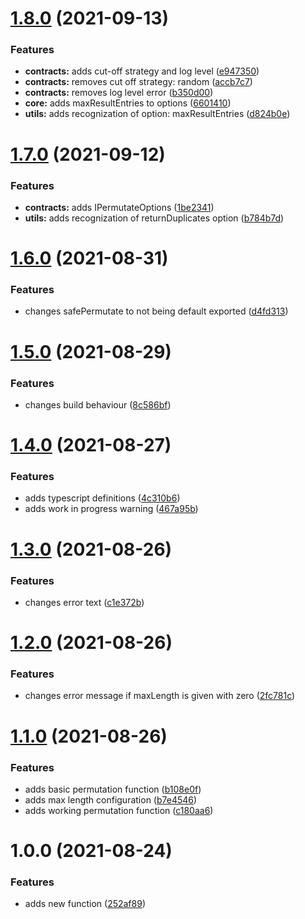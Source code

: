 # [1.8.0](https://github.com/jalorenz/safe-array-permutate/compare/v1.7.0...v1.8.0) (2021-09-13)


### Features

* **contracts:** adds cut-off strategy and log level ([e947350](https://github.com/jalorenz/safe-array-permutate/commit/e947350998e217adaf86058a369f02c8693ace15))
* **contracts:** removes cut off strategy: random ([accb7c7](https://github.com/jalorenz/safe-array-permutate/commit/accb7c7ed326e8c794e6a9bcefd6c52d739b53ae))
* **contracts:** removes log level error ([b350d00](https://github.com/jalorenz/safe-array-permutate/commit/b350d00b13b832ba252d2c6f1120911701bda247))
* **core:** adds maxResultEntries to options ([6601410](https://github.com/jalorenz/safe-array-permutate/commit/66014107e70aed048b5c3da834d8fc33d8a43cb4))
* **utils:** adds recognization of option: maxResultEntries ([d824b0e](https://github.com/jalorenz/safe-array-permutate/commit/d824b0e8a81f3ae34c3ec8e06f7c9ba88b1a61f1))

# [1.7.0](https://github.com/jalorenz/safe-array-permutate/compare/v1.6.0...v1.7.0) (2021-09-12)


### Features

* **contracts:** adds IPermutateOptions ([1be2341](https://github.com/jalorenz/safe-array-permutate/commit/1be234179d9f1eb0a0515182a650701431345a7a))
* **utils:** adds recognization of returnDuplicates option ([b784b7d](https://github.com/jalorenz/safe-array-permutate/commit/b784b7d3dbe436557c9b0f07c05a0525cf26265b))

# [1.6.0](https://github.com/jalorenz/safe-array-permutate/compare/v1.5.0...v1.6.0) (2021-08-31)


### Features

* changes safePermutate to not being default exported ([d4fd313](https://github.com/jalorenz/safe-array-permutate/commit/d4fd3135a919c706ea03d7d554e53699bcb52694))

# [1.5.0](https://github.com/jalorenz/safe-array-permutate/compare/v1.4.0...v1.5.0) (2021-08-29)


### Features

* changes build behaviour ([8c586bf](https://github.com/jalorenz/safe-array-permutate/commit/8c586bf2a7167ab8e4dc4fe94bfd05b9917dbd61))

# [1.4.0](https://github.com/jalorenz/safe-array-permutate/compare/v1.3.0...v1.4.0) (2021-08-27)


### Features

* adds typescript definitions ([4c310b6](https://github.com/jalorenz/safe-array-permutate/commit/4c310b6aa7c6c4e24ab97211054f8c4b09ec95d8))
* adds work in progress warning ([467a95b](https://github.com/jalorenz/safe-array-permutate/commit/467a95b2afdc746ff2c203f9f822ce667ca88ead))

# [1.3.0](https://github.com/jalorenz/safe-array-permutate/compare/v1.2.0...v1.3.0) (2021-08-26)


### Features

* changes error text ([c1e372b](https://github.com/jalorenz/safe-array-permutate/commit/c1e372b2f34ac1accebe949f13f8adf7b361c27d))

# [1.2.0](https://github.com/jalorenz/safe-array-permutate/compare/v1.1.0...v1.2.0) (2021-08-26)


### Features

* changes error message if maxLength is given with zero ([2fc781c](https://github.com/jalorenz/safe-array-permutate/commit/2fc781c3bd4376e00c481a29bab644cfda21fe1d))

# [1.1.0](https://github.com/jalorenz/safe-array-permutate/compare/v1.0.0...v1.1.0) (2021-08-26)


### Features

* adds basic permutation function ([b108e0f](https://github.com/jalorenz/safe-array-permutate/commit/b108e0f2227e5437f3b40b50515a4fffd2b7e4c3))
* adds max length configuration ([b7e4546](https://github.com/jalorenz/safe-array-permutate/commit/b7e4546a2f6871b37ca11cf1339f781355d768a3))
* adds working permutation function ([c180aa6](https://github.com/jalorenz/safe-array-permutate/commit/c180aa6d0c00595b32f074bcb4fa7c2881f039e8))

# 1.0.0 (2021-08-24)


### Features

* adds new function ([252af89](https://github.com/jalorenz/safe-array-permutate/commit/252af89aa25d7d01c0c647f81005e73f5583687e))
